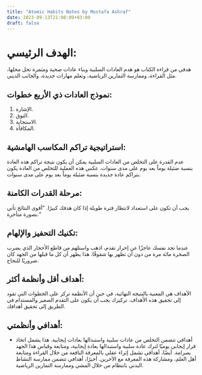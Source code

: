 ```yaml
---
title: "Atomic Habits Notes by Mostafa Ashraf"
date: 2023-09-13T21:08:09+03:00
draft: false
---
```


# الهدف الرئيسي:
هدفي من قراءة الكتاب هو هدم العادات السلبية وبناء عادات صحية ومثمرة تحل محلها، مثل القراءة، وممارسة التمارين الرياضية، وتعلم مهارات جديدة، والجانب الديني.

## نموذج العادات ذي الأربع خطوات:
1. الإشارة.
2. التوق.
3. الاستجابة.
4. المكافأة.

## استراتيجية تراكم المكاسب الهامشية:
عدم القدرة على التخلص من العادات السلبية يمكن أن يكون نتيجة تراكم هذه العادة بنسبة ضئيلة يوماً بعد يوم على مدى سنوات. عكس هذه العملية للتخلص من العادة يكون بتراكم عادة جديدة بنسبة ضئيلة يوماً بعد يوم على مدى سنوات.

## مرحلة القدرات الكامنة:
يجب أن تكون على استعداد لانتظار فترة طويلة إذا كان هدفك كبيرًا. "أقوى النتائج تأتي بصورة متأخرة."

## تكنيك التحفيز والإلهام:
عندما تجد نفسك عاجزًا عن إحراز تقدم، اذهب واستلهم من قاطع الأحجار الذي يضرب الصخرة مائة مرة من دون أن تظهر بها شقوقًا. هذا يظهر أن كل ما قبلها من الجهد كان ضروريًا للنجاح.

## أهداف أقل وأنظمة أكثر:
الأهداف هي المعنية بالنتيجة النهائية، في حين أن الأنظمة تركز على الخطوات التي تقود إلى تحقيق هذه الأهداف. تركيزك يجب أن يكون على التقدم الصغير والمستدام في الطريق إلى تحقيق أهدافك.

## أهدافي وأنظمتي:
- أهدافي تتضمن التخلص من عادات سلبية واستبدالها بعادات إيجابية. هذا يشمل اتخاذ قرار إيجابي يوميًا لترك عادة سلبية واستبدالها بعادة إيجابية، ومتابعة وقياس هذا الجهد بصرامة. أيضًا، أهدافي تشمل إثراء عقلي بالمعرفة النافعة من خلال القراءة ومتابعة أهل العلم، ومشاركة هذه المعرفة مع الآخرين. أخيرًا، أهدافي تتضمن ممارسة النشاط البدني بانتظام من خلال المشي وممارسة التمارين الرياضية.

